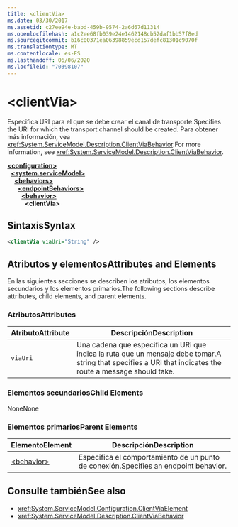 ```yaml
---
title: <clientVia>
ms.date: 03/30/2017
ms.assetid: c27ee94e-babd-459b-9574-2a6d67d11314
ms.openlocfilehash: a1c2ee68fb039e24e1462148cb52daf1bb57f8ed
ms.sourcegitcommit: b16c00371ea06398859ecd157defc81301c9070f
ms.translationtype: MT
ms.contentlocale: es-ES
ms.lasthandoff: 06/06/2020
ms.locfileid: "70398107"
---
```

# \<clientVia>
<span data-ttu-id="6b94d-101">Especifica URI para el que se debe crear el canal de transporte.</span><span class="sxs-lookup"><span data-stu-id="6b94d-101">Specifies the URI for which the transport channel should be created.</span></span> <span data-ttu-id="6b94d-102">Para obtener más información, vea <xref:System.ServiceModel.Description.ClientViaBehavior>.</span><span class="sxs-lookup"><span data-stu-id="6b94d-102">For more information, see <xref:System.ServiceModel.Description.ClientViaBehavior>.</span></span>  
  
[**\<configuration>**](../configuration-element.md)\
&nbsp;&nbsp;[**\<system.serviceModel>**](system-servicemodel.md)\
&nbsp;&nbsp;&nbsp;&nbsp;[**\<behaviors>**](behaviors.md)\
&nbsp;&nbsp;&nbsp;&nbsp;&nbsp;&nbsp;[**\<endpointBehaviors>**](endpointbehaviors.md)\
&nbsp;&nbsp;&nbsp;&nbsp;&nbsp;&nbsp;&nbsp;&nbsp;[**\<behavior>**](behavior-of-endpointbehaviors.md)\
&nbsp;&nbsp;&nbsp;&nbsp;&nbsp;&nbsp;&nbsp;&nbsp;&nbsp;&nbsp;**\<clientVia>**  
  
## <a name="syntax"></a><span data-ttu-id="6b94d-103">Sintaxis</span><span class="sxs-lookup"><span data-stu-id="6b94d-103">Syntax</span></span>  
  
```xml  
<clientVia viaUri="String" />
```  
  
## <a name="attributes-and-elements"></a><span data-ttu-id="6b94d-104">Atributos y elementos</span><span class="sxs-lookup"><span data-stu-id="6b94d-104">Attributes and Elements</span></span>  
 <span data-ttu-id="6b94d-105">En las siguientes secciones se describen los atributos, los elementos secundarios y los elementos primarios.</span><span class="sxs-lookup"><span data-stu-id="6b94d-105">The following sections describe attributes, child elements, and parent elements.</span></span>  
  
### <a name="attributes"></a><span data-ttu-id="6b94d-106">Atributos</span><span class="sxs-lookup"><span data-stu-id="6b94d-106">Attributes</span></span>  
  
|<span data-ttu-id="6b94d-107">Atributo</span><span class="sxs-lookup"><span data-stu-id="6b94d-107">Attribute</span></span>|<span data-ttu-id="6b94d-108">Descripción</span><span class="sxs-lookup"><span data-stu-id="6b94d-108">Description</span></span>|  
|---------------|-----------------|  
|`viaUri`|<span data-ttu-id="6b94d-109">Una cadena que especifica un URI que indica la ruta que un mensaje debe tomar.</span><span class="sxs-lookup"><span data-stu-id="6b94d-109">A string that specifies a URI that indicates the route a message should take.</span></span>|  
  
### <a name="child-elements"></a><span data-ttu-id="6b94d-110">Elementos secundarios</span><span class="sxs-lookup"><span data-stu-id="6b94d-110">Child Elements</span></span>  
 <span data-ttu-id="6b94d-111">None</span><span class="sxs-lookup"><span data-stu-id="6b94d-111">None</span></span>  
  
### <a name="parent-elements"></a><span data-ttu-id="6b94d-112">Elementos primarios</span><span class="sxs-lookup"><span data-stu-id="6b94d-112">Parent Elements</span></span>  
  
|<span data-ttu-id="6b94d-113">Elemento</span><span class="sxs-lookup"><span data-stu-id="6b94d-113">Element</span></span>|<span data-ttu-id="6b94d-114">Descripción</span><span class="sxs-lookup"><span data-stu-id="6b94d-114">Description</span></span>|  
|-------------|-----------------|  
|[\<behavior>](behavior-of-endpointbehaviors.md)|<span data-ttu-id="6b94d-115">Especifica el comportamiento de un punto de conexión.</span><span class="sxs-lookup"><span data-stu-id="6b94d-115">Specifies an endpoint behavior.</span></span>|  
  
## <a name="see-also"></a><span data-ttu-id="6b94d-116">Consulte también</span><span class="sxs-lookup"><span data-stu-id="6b94d-116">See also</span></span>

- <xref:System.ServiceModel.Configuration.ClientViaElement>
- <xref:System.ServiceModel.Description.ClientViaBehavior>
